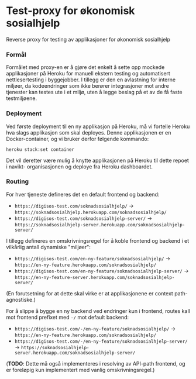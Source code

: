 # Test-proxy for økonomisk sosialhjelp

Reverse proxy for testing av applikasjoner for økonomisk sosialhjelp

### Formål

Formålet med proxy-en er å gjøre det enkelt å sette opp mockede applikasjoner på
Heroku for manuell ekstern testing og automatisert nettlesertesting i byggejobber. I
tillegg er den en avlastning for interne miljøer, da kodeendringer som ikke berører
integrasjoner mot andre tjenester kan testes ute i et miljø, uten å legge beslag på
et av de få faste testmiljøene.

### Deployment

Ved første deployment til en ny applikasjon på Heroku, må vi fortelle Heroku hva slags
applikasjon som skal deployes. Denne applikasjonen er en Docker-container, og vi bruker
derfor følgende kommando:

```
heroku stack:set container
```

Det vil deretter være mulig å knytte applikasjonen på Heroku til dette repoet i navikt-
organisasjonen og deploye fra Heroku dashboardet.

### Routing

For hver tjeneste defineres det en default frontend og backend:

- `https://digisos-test.com/soknadsosialhjelp/` -> `https://soknadsosialhjelp.herokuapp.com/soknadsosialhjelp/`
- `https://digisos-test.com/soknadsosialhjelp-server/` -> `https://soknadsosialhjelp-server.herokuapp.com/soknadsosialhjelp-server/`

I tillegg defineres en omskrivningsregel for å koble frontend og backend i et
vilkårlig antall dynamiske "miljøer":

- `https://digisos-test.com/en-ny-feature/soknadsosialhjelp/` -> `https://en-ny-feature.herokuapp.com/soknadsosialhjelp/`
- `https://digisos-test.com/en-ny-feature/soknadsosialhjelp-server/` -> `https://en-ny-feature-server.herokuapp.com/soknadsosialhjelp-server/`

(En forutsetning for at dette skal virke er at applikasjonene er context path-agnostiske.)

For å slippe å bygge en ny backend ved endringer kun i frontend, routes kall mot frontend
prefixet med `-/` mot default backend:

- `https://digisos-test.com/-/en-ny-feature/soknadsosialhjelp/` -> `https://en-ny-feature.herokuapp.com/soknadsosialhjelp/`
- `https://digisos-test.com/-/en-ny-feature/soknadsosialhjelp-server/` -> `https://soknadsosialhjelp-server.herokuapp.com/soknadsosialhjelp-server/`

(**TODO**: Dette må også implementeres i resolving av API-path frontend, og er foreløpig
kun implementert med vanlig omskrivningsregel.)
